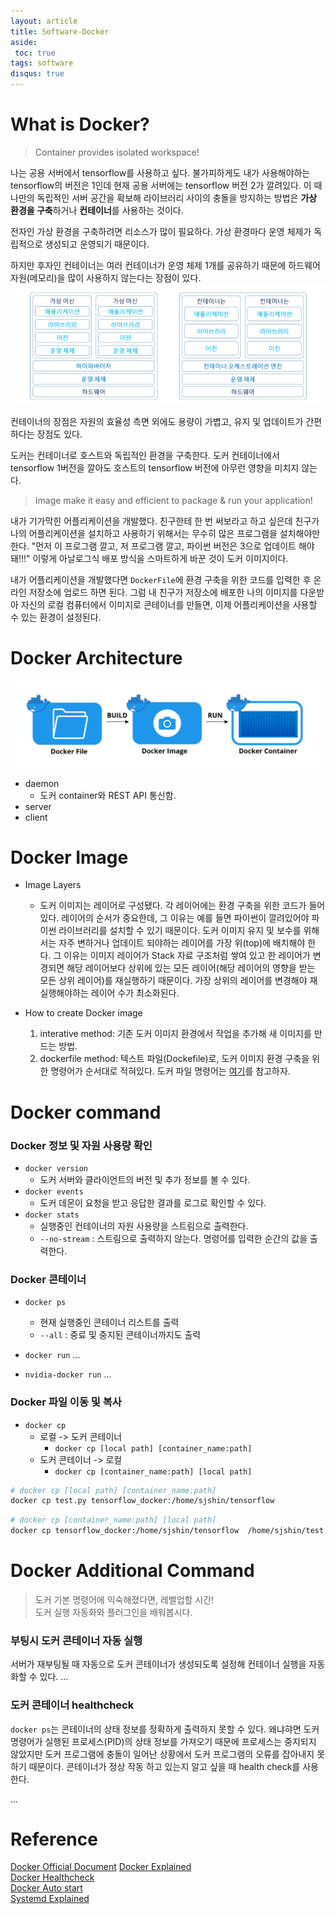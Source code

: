 ```yaml
---
layout: article
title: Software-Docker
aside:
 toc: true
tags: software
disqus: true
---
```


# What is Docker?
> Container provides isolated workspace!

나는 공용 서버에서 tensorflow를 사용하고 싶다. 불가피하게도 내가 사용해야하는 tensorflow의 버전은 1인데 현재 공용 서버에는 tensorflow 버전 2가 깔려있다. 이 때 나만의 독립적인 서버 공간을 확보해 라이브러리 사이의 충돌을 방지하는 방법은 **가상 환경을 구축**하거나 **컨테이너**를 사용하는 것이다.    

전자인 가상 환경을 구축하려면 리소스가 많이 필요하다. 가상 환경마다 운영 체제가 독립적으로 생성되고 운영되기 때문이다.    

하지만 후자인 컨테이너는 여러 컨테이너가 운영 체제 1개를 공유하기 때문에 하드웨어 자원(메모리)을 많이 사용하지 않는다는 장점이 있다.   
![](/assets/docker2.png)

컨테이너의 장점은 자원의 효율성 측면 외에도 용량이 가볍고, 유지 및 업데이트가 간편하다는 장점도 있다. 

도커는 컨테이너로 호스트와 독립적인 환경을 구축한다. 도커 컨테이너에서 tensorflow 1버전을 깔아도 호스트의 tensorflow 버전에 아무런 영향을 미치지 않는다.    

>Image make it easy and efficient to package & run your application!

내가 기가막힌 어플리케이션을 개발했다. 친구한테 한 번 써보라고 하고 싶은데 친구가 나의 어플리케이션을 설치하고 사용하기 위해서는 무수히 많은 프로그램을 설치해야만 한다. "먼저 이 프로그램 깔고, 저 프로그램 깔고, 파이썬 버전은 3으로 업데이트 해야 돼!!!" 이렇게 아날로그식 배포 방식을 스마트하게 바꾼 것이 도커 이미지이다.       

내가 어플리케이션을 개발했다면 `DockerFile`에 환경 구축을 위한 코드를 입력한 후 온라인 저장소에 업로드 하면 된다. 그럼 내 친구가 저장소에 배포한 나의 이미지를 다운받아 자신의 로컬 컴퓨터에서 이미지로 콘테이너를 만들면, 이제 어플리케이션을 사용할 수 있는 환경이 설정된다. 




# Docker Architecture
![](/assets/docker1.png)
* daemon
	* 도커 container와 REST API 통신함. 
* server
* client

# Docker Image

* Image Layers
	* 도커 이미지는 레이어로 구성됐다. 각 레이어에는 환경 구축을 위한 코드가 들어있다. 레이어의 순서가 중요한데, 그 이유는 예를 들면 파이썬이 깔려있어야 파이썬 라이브러리를 설치할 수 있기 때문이다. 도커 이미지 유지 및 보수를 위해서는 자주 변하거나 업데이트 되야하는 레이어를 가장 위(top)에 배치해야 한다. 그 이유는 이미지 레이어가 Stack 자료 구조처럼 쌓여 있고 한 레이어가 변경되면 해당 레이어보다 상위에 있는 모든 레이어(해당 레이어의 영향을 받는 모든 상위 레이어)를 재실행하기 때문이다. 가장 상위의 레이어를 변경해야 재실행해야하는 레이어 수가 최소화된다. 

* How to create Docker image
	1. interative method: 기존 도커 이미지 환경에서 작업을 추가해 새 이미지를 만드는 방법. 
	2. dockerfile method: 텍스트 파일(Dockefile)로, 도커 이미지 환경 구축을 위한 명령어가 순서대로 적혀있다. 도커 파일 명령어는 [여기](https://www.daleseo.com/dockerfile/)를 참고하자. 


# Docker command 
### Docker 정보 및 자원 사용량 확인
* `docker version`
	* 도커 서버와 클라이언트의 버전 및 추가 정보를 볼 수 있다. 
* `docker events`
	* 도커 데몬이 요청을 받고 응답한 결과를 로그로 확인할 수 있다. 
*  `docker stats`
	* 실행중인 컨테이너의 자원 사용량을 스트림으로 출력한다. 
	* `--no-stream` : 스트림으로 출력하지 않는다. 명령어를 입력한 순간의 값을 출력한다. 

### Docker 콘테이너
* `docker ps`
	* 현재 실행중인 콘테이너 리스트를 출력
	* `--all` : 중료 및 중지된 콘테이너까지도 출력 

* `docker run`
...

* `nvidia-docker run`
...

### Docker 파일 이동 및 복사 
* `docker cp`
	* 로컬 -> 도커 콘테이너
		* `docker cp [local path] [container_name:path]`
	* 도커 콘테이너 -> 로컬 
		* `docker cp [container_name:path] [local path]`

```sh
# docker cp [local path] [container_name:path]
docker cp test.py tensorflow_docker:/home/sjshin/tensorflow
```

```sh
# docker cp [container_name:path] [local path]
docker cp tensorflow_docker:/home/sjshin/tensorflow  /home/sjshin/test.py
```

# Docker Additional Command
> 도커 기본 명령어에 익숙해졌다면, 레벨업할 시간!    
> 도커 실행 자동화와 플러그인을 배워봅시다. 

### 부팅시 도커 콘테이너 자동 실행
서버가 재부팅될 때 자동으로 도커 콘테이너가 생성되도록 설정해 컨테이너 실행을 자동화할 수 있다. 
...

### 도커 콘테이너 healthcheck
`docker ps`는 콘테이너의 상태 정보를 정확하게 출력하지 못할 수 있다. 왜냐햐면 도커 명령어가 실행된 프로세스(PID)의 상태 정보를 가져오기 때문에 프로세스는 중지되지 않았지만 도커 프로그램에 충돌이 일어난 상황에서 도커 프로그램의 오류를 잡아내지 못하기 때문이다. 콘테이너가 정상 작동 하고 있는지 알고 싶을 때 health check를 사용한다. 

...

# Reference
[Docker Official Document](https://docs.docker.com/get-started/overview/#:~:text=The%20Docker%20daemon%20(%20dockerd%20)%20listens,daemons%20to%20manage%20Docker%20services.)
[Docker Explained](https://jfrog.com/knowledge-base/a-beginners-guide-to-understanding-and-building-docker-images/)   
[Docker Healthcheck](https://scoutapm.com/blog/how-to-use-docker-healthcheck)    
[Docker Auto start](https://deogicorgi.tistory.com/7)  
[Systemd Explained](https://chhanz.github.io/linux/2019/01/18/linux-how-to-create-custom-systemd-service/)
